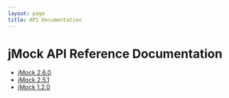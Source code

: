 ```yaml
---
layout: page
title: API Documentation
---
```

jMock API Reference Documentation
=================================

-   [jMock 2.6.0](javadoc/jmock-2.6.0/doc/index.html)
-   [jMock 2.5.1](javadoc/jmock-2.5.1/doc/index.html)
-   [jMock 1.2.0](javadoc/jmock-1.2.0/index.html)
